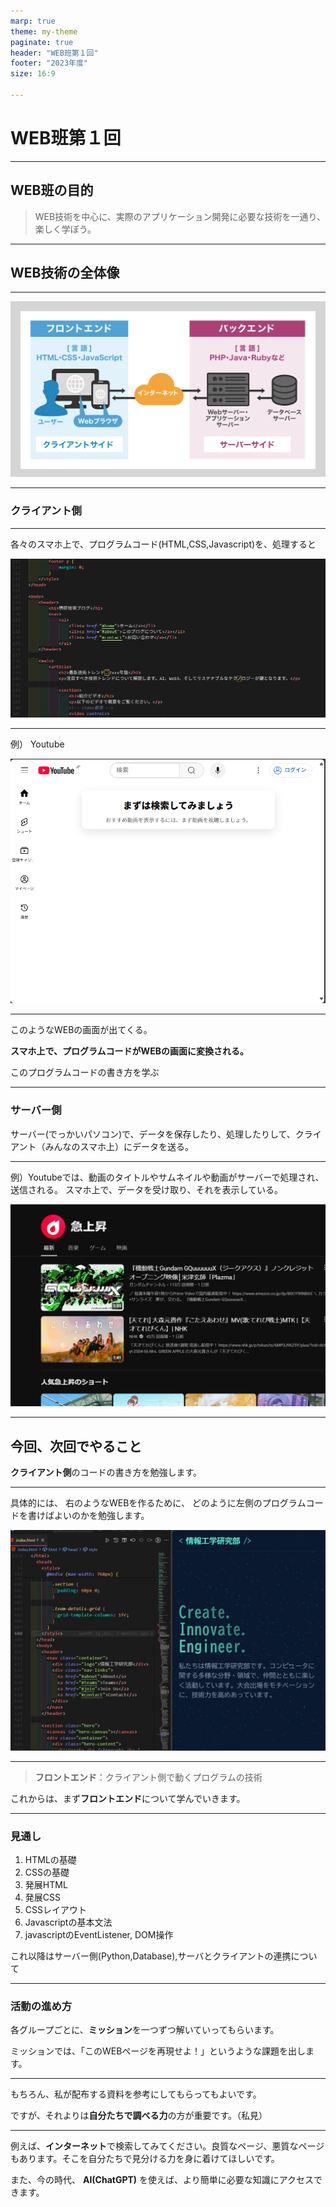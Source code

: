 ```yaml
---
marp: true
theme: my-theme
paginate: true
header: "WEB班第１回"
footer: "2023年度"
size: 16:9

---
```


# WEB班第１回

---

## WEB班の目的

> WEB技術を中心に、実際のアプリケーション開発に必要な技術を一通り、楽しく学ぼう。

---

## WEB技術の全体像

---

![w:820px クライアントとサーバー](image.png)

---

### クライアント側

---

各々のスマホ上で、プログラムコード(HTML,CSS,Javascript)を、処理すると

![alt text](image-5.png)

---
例） Youtube

![alt text](image-4.png)

---

このようなWEBの画面が出てくる。

**スマホ上で、プログラムコードがWEBの画面に変換される。**

このプログラムコードの書き方を学ぶ

---

### サーバー側

サーバー(でっかいパソコン)で、データを保存したり、処理したりして、クライアント（みんなのスマホ上）にデータを送る。

---

例）Youtubeでは、動画のタイトルやサムネイルや動画がサーバーで処理され、送信される。
スマホ上で、データを受け取り、それを表示している。

![h:400px alt text](image-2.png)

---

## 今回、次回でやること

**クライアント側**のコードの書き方を勉強します。

---

具体的には、
右のようなWEBを作るために、
どのように左側のプログラムコードを書けばよいのかを勉強します。

![h:400px alt text](image-3.png)

---

> **フロントエンド**：クライアント側で動くプログラムの技術

これからは、まず**フロントエンド**について学んでいきます。

---

### 見通し

1. HTMLの基礎
1. CSSの基礎
1. 発展HTML
1. 発展CSS
1. CSSレイアウト
1. Javascriptの基本文法
1. javascriptのEventListener, DOM操作

これ以降はサーバー側(Python,Database),サーバとクライアントの連携について

---

### 活動の進め方

各グループごとに、**ミッション**を一つずつ解いていってもらいます。

ミッションでは、「このWEBページを再現せよ！」というような課題を出します。

---

もちろん、私が配布する資料を参考にしてもらってもよいです。

ですが、それよりは**自分たちで調べる力**の方が重要です。（私見）

---

例えば、**インターネット**で検索してみてください。良質なページ、悪質なページもあります。そこを自分たちで見分ける力を身に着けてほしいです。

また、今の時代、 **AI(ChatGPT)** を使えば、より簡単に必要な知識にアクセスできます。
